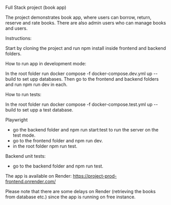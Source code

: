 Full Stack project (book app)

The project demonstrates book app, where users can borrow, return, reserve and rate books. There are also admin users who can
manage books and users. 


Instructions: 

Start by cloning the project and run npm install inside frontend and backend folders.  

How to run app in development mode: 

In the root folder run docker compose -f docker-compose.dev.yml up --build  to set upp databases. 
Then go to the frontend and backend folders and run npm run dev in each.

How to run tests: 

In the root folder run docker compose -f docker-compose.test.yml up --build to set upp a test database.

Playwright
- go the backend folder and npm run start:test to run the server on the test mode. 
- go to the frontend folder and npm run dev.
- in the root folder npm run test.

Backend unit tests:
- go to the backend folder and npm run test.


The app is available on Render:
https://project-prod-frontend.onrender.com/

Please note that there are some delays on Render (retrieving the books from database etc.) since the app is 
running on free instance.

